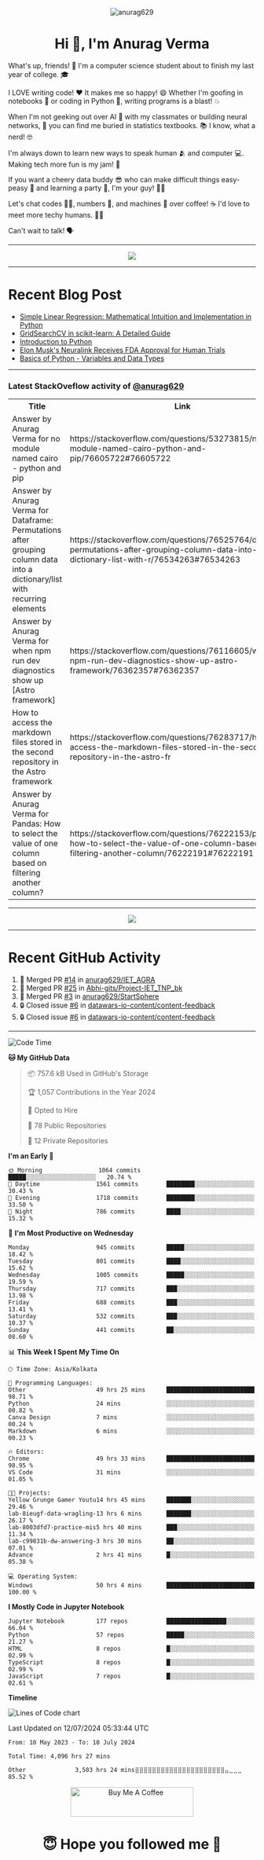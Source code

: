 

<p align="center"> <img src="https://komarev.com/ghpvc/?username=anurag629&label=Profile%20views&color=0e75b6&style=flat" alt="anurag629" /> </p>

<h1 align="center">Hi 👋, I'm Anurag Verma</h1>

What's up, friends! 👋 I'm a computer science student about to finish my last year of college. 🎓

I LOVE writing code! ❤️ It makes me so happy! 😄 Whether I'm goofing in notebooks 📓 or coding in Python 🐍, writing programs is a blast! 💥

When I'm not geeking out over AI 🤖 with my classmates or building neural networks, 🧠 you can find me buried in statistics textbooks. 📚 I know, what a nerd! 🤓

I'm always down to learn new ways to speak human 🫂 and computer 💻. Making tech more fun is my jam! 🍇

If you want a cheery data buddy 😎 who can make difficult things easy-peasy 🥝 and learning a party 🎉, I'm your guy! 🙋‍♂️

Let's chat codes 👨‍💻, numbers 🧮, and machines 🤖 over coffee! ☕ I'd love to meet more techy humans. 💁‍♂️

Can't wait to talk! 🗣️

---

<p align="center">
  <img src="https://spotify-github-profile.vercel.app/api/view.svg?uid=mwvywke3fo2gajpenodnmobfh&cover_image=true&theme=default&show_offline=false&background_color=121212&interchange=false&bar_color=53b14f&bar_color_cover=true">
</p>

---

# Recent Blog Post

<!-- BLOG-POST-LIST:START -->
- [Simple Linear Regression: Mathematical Intuition and Implementation in Python](https://codercops.tech/blog/machine-learning-algorithms/simple-linear-regression-mathematical-intuation)
- [GridSearchCV in scikit-learn: A Detailed Guide](https://codercops.tech/blog/gridsearchcv-in-scikit-learn-a-detailed-guide)
- [Introduction to Python](https://codercops.tech/blog/python-tutorial/introduction-to-python)
- [Elon Musk&#39;s Neuralink Receives FDA Approval for Human Trials](https://codercops.tech/blog/elon-musks-neuralink-receives-fda-approval-for-human-trials)
- [Basics of Python - Variables and Data Types](https://codercops.tech/blog/python-basics-of-python-variables-and-data-types)
<!-- BLOG-POST-LIST:END -->

---

### Latest StackOveflow activity of [@anurag629](https://github.com/anurag629)
<table>
  <tr><th>Title</th><th>Link</th></tr>
  <!-- STACKOVERFLOW:START --><tr><td>Answer by Anurag Verma for no module named cairo - python and pip</td><td>https://stackoverflow.com/questions/53273815/no-module-named-cairo-python-and-pip/76605722#76605722</td></tr><tr><td>Answer by Anurag Verma for Dataframe: Permutations after grouping column data into a dictionary/list with recurring elements</td><td>https://stackoverflow.com/questions/76525764/dataframe-permutations-after-grouping-column-data-into-a-dictionary-list-with-r/76534263#76534263</td></tr><tr><td>Answer by Anurag Verma for when npm run dev diagnostics show up [Astro framework]</td><td>https://stackoverflow.com/questions/76116605/when-npm-run-dev-diagnostics-show-up-astro-framework/76362357#76362357</td></tr><tr><td>How to access the markdown files stored in the second repository in the Astro framework</td><td>https://stackoverflow.com/questions/76283717/how-to-access-the-markdown-files-stored-in-the-second-repository-in-the-astro-fr</td></tr><tr><td>Answer by Anurag Verma for Pandas: How to select the value of one column based on filtering another column?</td><td>https://stackoverflow.com/questions/76222153/pandas-how-to-select-the-value-of-one-column-based-on-filtering-another-column/76222191#76222191</td></tr><!-- STACKOVERFLOW:END -->
</table>

---

<p align="center">
  <img alig src="https://github-profile-trophy.vercel.app/?username=anurag629&theme=onedark&column=-1" />
</p>

---

# Recent GitHub Activity
<!--START_SECTION:activity-->
1. 🎉 Merged PR [#14](https://github.com/anurag629/IET_AGRA/pull/14) in [anurag629/IET_AGRA](https://github.com/anurag629/IET_AGRA)
2. 🎉 Merged PR [#25](https://github.com/Abhi-gits/Project-IET_TNP_bk/pull/25) in [Abhi-gits/Project-IET_TNP_bk](https://github.com/Abhi-gits/Project-IET_TNP_bk)
3. 🎉 Merged PR [#3](https://github.com/anurag629/StartSphere/pull/3) in [anurag629/StartSphere](https://github.com/anurag629/StartSphere)
4. 🔒 Closed issue [#6](https://github.com/datawars-io-content/content-feedback/issues/6) in [datawars-io-content/content-feedback](https://github.com/datawars-io-content/content-feedback)
5. 🔒 Closed issue [#6](https://github.com/datawars-io-content/content-feedback/issues/6) in [datawars-io-content/content-feedback](https://github.com/datawars-io-content/content-feedback)
<!--END_SECTION:activity-->

---

<!--START_SECTION:waka-->
![Code Time](http://img.shields.io/badge/Code%20Time-4%2C115%20hrs%2054%20mins-blue)

**🐱 My GitHub Data** 

> 📦 757.6 kB Used in GitHub's Storage 
 > 
> 🏆 1,057 Contributions in the Year 2024
 > 
> 💼 Opted to Hire
 > 
> 📜 78 Public Repositories 
 > 
> 🔑 12 Private Repositories 
 > 
**I'm an Early 🐤** 

```text
🌞 Morning                1064 commits        █████░░░░░░░░░░░░░░░░░░░░   20.74 % 
🌆 Daytime                1561 commits        ████████░░░░░░░░░░░░░░░░░   30.43 % 
🌃 Evening                1718 commits        ████████░░░░░░░░░░░░░░░░░   33.50 % 
🌙 Night                  786 commits         ████░░░░░░░░░░░░░░░░░░░░░   15.32 % 
```
📅 **I'm Most Productive on Wednesday** 

```text
Monday                   945 commits         █████░░░░░░░░░░░░░░░░░░░░   18.42 % 
Tuesday                  801 commits         ████░░░░░░░░░░░░░░░░░░░░░   15.62 % 
Wednesday                1005 commits        █████░░░░░░░░░░░░░░░░░░░░   19.59 % 
Thursday                 717 commits         ███░░░░░░░░░░░░░░░░░░░░░░   13.98 % 
Friday                   688 commits         ███░░░░░░░░░░░░░░░░░░░░░░   13.41 % 
Saturday                 532 commits         ███░░░░░░░░░░░░░░░░░░░░░░   10.37 % 
Sunday                   441 commits         ██░░░░░░░░░░░░░░░░░░░░░░░   08.60 % 
```


📊 **This Week I Spent My Time On** 

```text
🕑︎ Time Zone: Asia/Kolkata

💬 Programming Languages: 
Other                    49 hrs 25 mins      █████████████████████████   98.71 % 
Python                   24 mins             ░░░░░░░░░░░░░░░░░░░░░░░░░   00.82 % 
Canva Design             7 mins              ░░░░░░░░░░░░░░░░░░░░░░░░░   00.24 % 
Markdown                 6 mins              ░░░░░░░░░░░░░░░░░░░░░░░░░   00.23 % 

🔥 Editors: 
Chrome                   49 hrs 33 mins      █████████████████████████   98.95 % 
VS Code                  31 mins             ░░░░░░░░░░░░░░░░░░░░░░░░░   01.05 % 

🐱‍💻 Projects: 
Yellow Grunge Gamer Youtu14 hrs 45 mins      ███████░░░░░░░░░░░░░░░░░░   29.46 % 
lab-8ieugf-data-wragling-13 hrs 6 mins       ███████░░░░░░░░░░░░░░░░░░   26.17 % 
lab-8003dfd7-practice-mis5 hrs 40 mins       ███░░░░░░░░░░░░░░░░░░░░░░   11.34 % 
lab-c99831b-dw-answering-3 hrs 30 mins       ██░░░░░░░░░░░░░░░░░░░░░░░   07.01 % 
Advance                  2 hrs 41 mins       █░░░░░░░░░░░░░░░░░░░░░░░░   05.38 % 

💻 Operating System: 
Windows                  50 hrs 4 mins       █████████████████████████   100.00 % 
```

**I Mostly Code in Jupyter Notebook** 

```text
Jupyter Notebook         177 repos           █████████████████░░░░░░░░   66.04 % 
Python                   57 repos            █████░░░░░░░░░░░░░░░░░░░░   21.27 % 
HTML                     8 repos             █░░░░░░░░░░░░░░░░░░░░░░░░   02.99 % 
TypeScript               8 repos             █░░░░░░░░░░░░░░░░░░░░░░░░   02.99 % 
JavaScript               7 repos             █░░░░░░░░░░░░░░░░░░░░░░░░   02.61 % 
```



**Timeline**

![Lines of Code chart](https://raw.githubusercontent.com/anurag629/anurag629/main/assets/bar_graph.png)


 Last Updated on 12/07/2024 05:33:44 UTC
<!--END_SECTION:waka-->

<!--START_SECTION:waka-simple-->

```text
From: 10 May 2023 - To: 10 July 2024

Total Time: 4,096 hrs 27 mins

Other              3,503 hrs 24 mins⣿⣿⣿⣿⣿⣿⣿⣿⣿⣿⣿⣿⣿⣿⣿⣿⣿⣿⣿⣿⣿⣤⣀⣀⣀   85.52 %
```

<!--END_SECTION:waka-simple-->

<p align="center"> 
<a href="https://www.buymeacoffee.com/anurag629" target="_blank"><img src="https://cdn.buymeacoffee.com/buttons/default-orange.png" alt="Buy Me A Coffee" height="60" width="250"></a>
</p>


<h1 align="center"> 😇 Hope you followed me 🥰  </h1>
